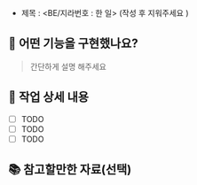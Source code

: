 - 제목 : <BE/지라번호 : 한 일>  (작성 후 지워주세요 )

## 🥳 어떤 기능을 구현했나요?

> 간단하게 설명 해주세요

## 🔎 작업 상세 내용

- [ ] TODO
- [ ] TODO
- [ ] TODO

## 📚 참고할만한 자료(선택)

